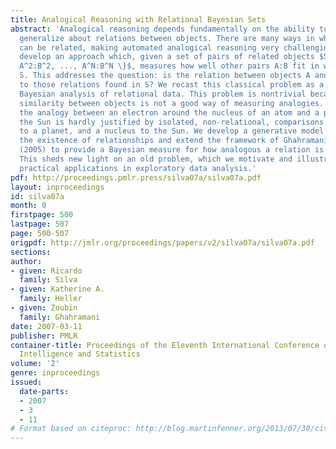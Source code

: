 ```yaml
---
title: Analogical Reasoning with Relational Bayesian Sets
abstract: 'Analogical reasoning depends fundamentally on the ability to learn and
  generalize about relations between objects. There are many ways in which objects
  can be related, making automated analogical reasoning very challenging. Here we
  develop an approach which, given a set of pairs of related objects $S = \{A^1:B^1,
  A^2:B^2, ..., A^N:B^N \}$, measures how well other pairs A:B fit in with the set
  S. This addresses the question: is the relation between objects A and B analogous
  to those relations found in S? We recast this classical problem as a problem of
  Bayesian analysis of relational data. This problem is nontrivial because direct
  similarity between objects is not a good way of measuring analogies. For instance,
  the analogy between an electron around the nucleus of an atom and a planet around
  the Sun is hardly justified by isolated, non-relational, comparisons of an electron
  to a planet, and a nucleus to the Sun. We develop a generative model for predicting
  the existence of relationships and extend the framework of Ghahramani and Heller
  (2005) to provide a Bayesian measure for how analogous a relation is to other relations.
  This sheds new light on an old problem, which we motivate and illustrate through
  practical applications in exploratory data analysis.'
pdf: http://proceedings.pmlr.press/silva07a/silva07a.pdf
layout: inproceedings
id: silva07a
month: 0
firstpage: 500
lastpage: 507
page: 500-507
origpdf: http://jmlr.org/proceedings/papers/v2/silva07a/silva07a.pdf
sections: 
author:
- given: Ricardo
  family: Silva
- given: Katherine A.
  family: Heller
- given: Zoubin
  family: Ghahramani
date: 2007-03-11
publisher: PMLR
container-title: Proceedings of the Eleventh International Conference on Artificial
  Intelligence and Statistics
volume: '2'
genre: inproceedings
issued:
  date-parts:
  - 2007
  - 3
  - 11
# Format based on citeproc: http://blog.martinfenner.org/2013/07/30/citeproc-yaml-for-bibliographies/
---
```

